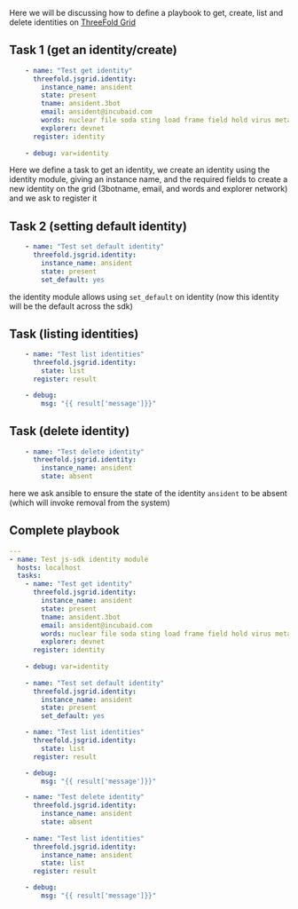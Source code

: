 Here we will be discussing how to define a playbook to get, create, list and delete identities on [ThreeFold Grid](threefold__threefold_grid)



## Task 1 (get an identity/create)


```yml
    - name: "Test get identity"
      threefold.jsgrid.identity:
        instance_name: ansident
        state: present
        tname: ansident.3bot
        email: ansident@incubaid.com
        words: nuclear file soda sting load frame field hold virus metal tragic grain owner skirt journey onion spirit until immune theory lunar fever scrub pelica
        explorer: devnet
      register: identity
    
    - debug: var=identity
```
Here we define a task to get an identity, we create an identity using the identity module, giving an instance name, and the required fields to create a new identity on the grid (3botname, email, and words and explorer network) and we ask to register it


## Task 2 (setting default identity)

```yml
    - name: "Test set default identity"
      threefold.jsgrid.identity:
        instance_name: ansident
        state: present
        set_default: yes

```
the identity module allows using `set_default` on identity  (now this identity will be the default across the sdk)

## Task (listing identities)

```yml
    - name: "Test list identities"
      threefold.jsgrid.identity:
        state: list
      register: result

    - debug:
        msg: "{{ result['message']}}"
```



## Task (delete identity)

```yml
    - name: "Test delete identity"
      threefold.jsgrid.identity:
        instance_name: ansident
        state: absent
```
here we ask ansible to ensure the state of the identity `ansident` to be absent (which will invoke removal from the system)



## Complete playbook

```yml
---
- name: Test js-sdk identity module
  hosts: localhost
  tasks:
    - name: "Test get identity"
      threefold.jsgrid.identity:
        instance_name: ansident
        state: present
        tname: ansident.3bot
        email: ansident@incubaid.com
        words: nuclear file soda sting load frame field hold virus metal tragic grain owner skirt journey onion spirit until immune theory lunar fever scrub pelica
        explorer: devnet
      register: identity
    
    - debug: var=identity
    
    - name: "Test set default identity"
      threefold.jsgrid.identity:
        instance_name: ansident
        state: present
        set_default: yes

    - name: "Test list identities"
      threefold.jsgrid.identity:
        state: list
      register: result

    - debug:
        msg: "{{ result['message']}}"

    - name: "Test delete identity"
      threefold.jsgrid.identity:
        instance_name: ansident
        state: absent
    
    - name: "Test list identities"
      threefold.jsgrid.identity:
        instance_name: ansident
        state: list
      register: result

    - debug:
        msg: "{{ result['message']}}"

```
